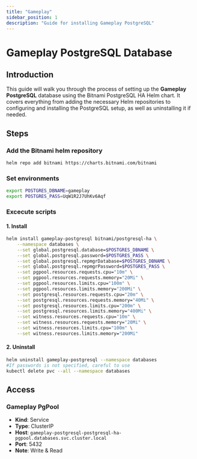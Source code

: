 ```yaml
---
title: "Gameplay"
sidebar_position: 1
description: "Guide for installing Gameplay PostgreSQL"
---
```

# Gameplay PostgreSQL Database
## Introduction
This guide will walk you through the process of setting up the **Gameplay PostgreSQL** database using the Bitnami PostgreSQL HA Helm chart. It covers everything from adding the necessary Helm repositories to configuring and installing the PostgreSQL setup, as well as uninstalling it if needed.

## Steps
### Add the Bitnami helm repository
```bash
helm repo add bitnami https://charts.bitnami.com/bitnami
```
### Set environments
```bash
export POSTGRES_DBNAME=gameplay
export POSTGRES_PASS=UqW1R2J7UhKv6Aqf
```
### Excecute scripts
#### 1. Install
```bash
helm install gameplay-postgresql bitnami/postgresql-ha \
    --namespace databases \
    --set global.postgresql.database=$POSTGRES_DBNAME \
    --set global.postgresql.password=$POSTGRES_PASS \
    --set global.postgresql.repmgrDatabase=$POSTGRES_DBNAME \
    --set global.postgresql.repmgrPassword=$POSTGRES_PASS \
    --set pgpool.resources.requests.cpu="10m" \
    --set pgpool.resources.requests.memory="20Mi" \
    --set pgpool.resources.limits.cpu="100m" \
    --set pgpool.resources.limits.memory="200Mi" \
    --set postgresql.resources.requests.cpu="20m" \
    --set postgresql.resources.requests.memory="40Mi" \
    --set postgresql.resources.limits.cpu="200m" \
    --set postgresql.resources.limits.memory="400Mi" \
    --set witness.resources.requests.cpu="10m" \
    --set witness.resources.requests.memory="20Mi" \
    --set witness.resources.limits.cpu="100m" \
    --set witness.resources.limits.memory="200Mi"
```
#### 2. Uninstall
```bash
helm uninstall gameplay-postgresql --namespace databases
#If passwords is not specified, careful to use
kubectl delete pvc --all --namespace databases
```
## Access 
### Gameplay PgPool
- **Kind**: Service  
- **Type**: ClusterIP  
- **Host**: `gameplay-postgresql-postgresql-ha-pgpool.databases.svc.cluster.local`  
- **Port**: 5432
- **Note**: Write & Read